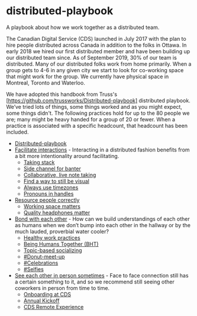 # distributed-playbook
A playbook about how we work together as a distributed team.

The Canadian Digital Service (CDS) launched in July 2017 with the plan to hire people distributed across Canada in addition to the folks in Ottawa. In early 2018 we hired our first distributed member and have been building up our distributed team since. As of September 2019, 30% of our team is distributed. Many of our distributed folks work from home primarily.  When a group gets to 4-6 in any given city we start to look for co-working space that might work for the group. We currently have physical space in Montreal, Toronto and Waterloo. 

We have adopted this handbook from Truss's [https://github.com/trussworks/Distributed-playbook] distributed playbook. We’ve tried lots of things, some things worked and as you might expect, some things didn't. The following practices hold for up to the 80 people we are; many might be heavy handed for a group of 20 or fewer. When a practice is associated with a specific headcount, that headcount has been included.

<!-- toc -->

* [Distributed-playbook](#distributed-playbook)
* [Facilitate interactions](facilitate_interactions.md) - Interacting in a distributed fashion benefits from a bit more intentionality around facilitating.
    * [Taking stack](facilitate_interactions.md#taking-stack)
    * [Side channel for banter](facilitate_interactions.md#side-channel-for-banter)
  * [Collaborative, live note taking](facilitate_interactions.md#collaborative-live-note-taking)
  * [Find a way to still be visual](facilitate_interactions.md#find-a-way-to-still-be-visual)
  * [Always use timezones](facilitate_interactions.md#always-use-timezones)
  * [Pronouns in handles](facilitate_interactions.md#pronouns-in-handles)
* [Resource people correctly](resource_people_correctly.md#resource-people-correctly)
  * [Working space matters](resource_people_correctly.md#working-space-matters)
  * [Quality headphones matter](resource_people_correctly.md#quality-headphones-matter)
* [Bond with each other](bond_with_each_other.md#bond-with-each-other) - How can we build understandings of each other as humans when we don’t bump into each other in the hallway or by the much lauded, proverbial water cooler? 
  * [Healthy work practices](bond_with_each_other.md#healthy-work-practices)
  * [Being Humans Together (BHT)](bond_with_each_other.md#being-humans-together-bht)
  * [Topic-based socializing](bond_with_each_other.md#topic-based-socializing)
  * [\#Donut-meet-up](bond_with_each_other.md#%23Donut-meet-up)
  * [\#Celebrations](bond_with_each_other.md#%23celebrations)
  * [\#Selfies](bond_with_each_other.md#%23selfies)
* [See each other in person sometimes](see_each_other_in_person_sometimes.md#see-each-other-in-person-sometimes) - Face to face connection still has a certain something to it, and so we recommend still seeing other coworkers in person from time to time. 
  * [Onboarding at CDS](Onboarding_at_CDS.md#see-onboarding-at-cds)
  * [Annual Kickoff](Annual_Kickoff.md#see-annualkickoff)
  * [CDS Remote Experience](CDS_Remote_Experience.md#see-CDS-remote-experience)

<!-- tocstop -->
